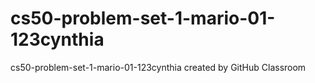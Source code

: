 # cs50-problem-set-1-mario-01-123cynthia
cs50-problem-set-1-mario-01-123cynthia created by GitHub Classroom
